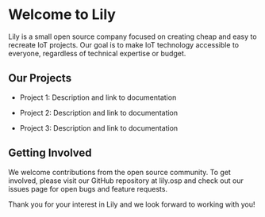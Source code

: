 # Welcome to Lily

Lily is a small open source company focused on creating cheap and easy to recreate IoT projects. Our goal is to make IoT technology accessible to everyone, regardless of technical expertise or budget.

## Our Projects

- Project 1: Description and link to documentation

- Project 2: Description and link to documentation

- Project 3: Description and link to documentation

## Getting Involved

We welcome contributions from the open source community. To get involved, please visit our GitHub repository at lily.osp and check out our issues page for open bugs and feature requests.

Thank you for your interest in Lily and we look forward to working with you!
